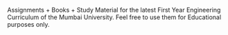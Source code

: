 Assignments + Books + Study Material for the latest First Year Engineering Curriculum of the Mumbai University.
Feel free to use them for Educational purposes only.